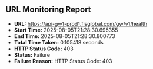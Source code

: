 ## URL Monitoring Report

- **URL:** https://api-gw1-prod1.fisglobal.com/gw/v1/health
- **Start Time:** 2025-08-05T21:28:30.695355
- **End Time:** 2025-08-05T21:28:30.800773
- **Total Time Taken:** 0.105418 seconds
- **HTTP Status Code:** 403
- **Status:** Failure
- **Failure Reason:** HTTP Status Code: 403
